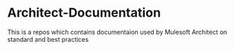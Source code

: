 # Architect-Documentation
This is a repos which contains documentaion used by Mulesoft Architect on standard and best practices
